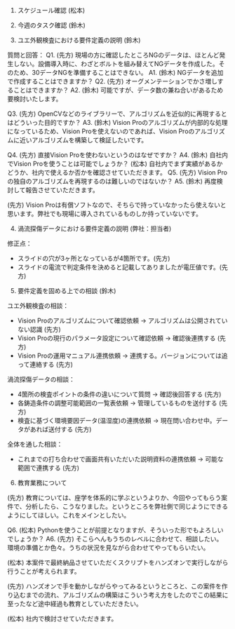 
1. スケジュール確認 (松本)

2. 今週のタスク確認 (鈴木)

3. ユエ外観検査における要件定義の説明 (鈴木)

質問と回答：
Q1. (先方) 現場の方に確認したところNGのデータは、ほとんど発生しない。設備導入時に、わざとボルトを組み替えてNGデータを作成した。そのため、30データNGを準備することはできない。
A1. (鈴木) NGデータを追加で作成することはできますか？
Q2. (先方) オーグメンテーションでかさ増しすることはできますか？
A2. (鈴木) 可能ですが、データ数の兼ね合いがあるため要検討いたします。

Q3. (先方) OpenCVなどのライブラリーで、アルゴリズムを近似的に再現するとはどういった目的ですか？
A3. (鈴木) Vision Proのアルゴリズムが内部的な処理になっているため、Vision Proを使えないのであれば、Vision Proのアルゴリズムに近いアルゴリズムを構築して検証したいです。

Q4. (先方) 直接Vision Proを使わないというのはなぜですか？
A4. (鈴木) 自社内でVision Proを使うことは可能でしょうか？
(松本) 自社内でまず実績があるかどうか、社内で使えるか否かを確認させていただきます。
Q5. (先方) Vision Proの独自のアルゴリズムを再現するのは難しいのではないか？
A5. (鈴木) 再度検討して報告させていただきます。

(先方) Vision Proは有償ソフトなので、そちらで持っていなかったら使えないと思います。弊社でも現場に導入されているものしか持っていないです。

4. 渦流探傷データにおける要件定義の説明 (弊社：担当者)

修正点：
- スライドの穴が3ヶ所となっているが4箇所です。(先方)
- スライドの電流で判定条件を決めると記載してありましたが電圧値です。(先方)

5. 要件定義を固める上での相談 (鈴木)

ユエ外観検査の相談：
- Vision Proのアルゴリズムについて確認依頼 → アルゴリズムは公開されていない認識 (先方)
- Vision Proの現行のパラメータ設定について確認依頼 → 確認後連携する (先方)
- Vision Proの運用マニュアル連携依頼 → 連携する。バージョンについては追って連絡する (先方)

渦流探傷データの相談：
- 4箇所の検査ポイントの条件の違いについて質問 → 確認後回答する (先方)
- 各鋳造条件の調整可能範囲の一覧表依頼 → 管理しているものを送付する (先方)
- 検査に基づく環境要因データ(温湿度)の連携依頼 → 現在問い合わせ中。データがあれば送付する (先方)

全体を通した相談：
- これまでの打ち合わせで画面共有いただいた説明資料の連携依頼 → 可能な範囲で連携する (先方)

6. 教育業務について

(先方) 教育については、座学を体系的に学ぶというよりか、今回やってもらう案件で、分析したら、こうなりました。というところを弊社側で同じようにできるようにしてほしい。これをメインとしたい。

Q6. (松本) Pythonを使うことが前提となりますが、そういった形でもよろしいでしょうか？
A6. (先方) そこらへんもうちのレベルに合わせて、相談したい。環境の準備とか色々。うちの状況を見ながら合わせてやってもらいたい。

(松本) 本案件で最終納品させていただくスクリプトをハンズオンで実行しながら行うことが考えられます。

(先方) ハンズオンで手を動かしながらやってみるというところと、この案件を作り込むまでの流れ、アルゴリズムの構築はこういう考え方をしたのでこの結果に至ったなど途中経過も教育としていただきたい。

(松本) 社内で検討させていただきます。
